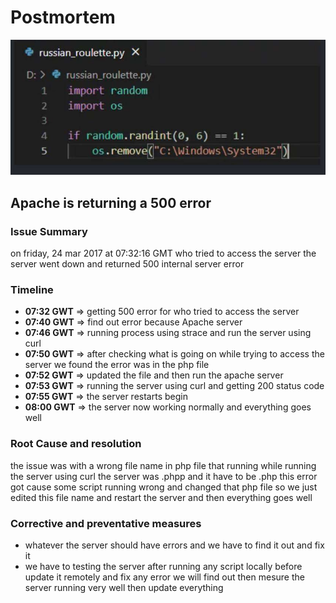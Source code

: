 # Postmortem

<img src="images_3.jpg">

## Apache is returning a 500 error

### Issue Summary
on friday, 24 mar 2017 at 07:32:16 GMT who tried to access the server the server went down and returned 500 internal server error

### Timeline
- **07:32 GWT** => getting 500 error for who tried to access the server
- **07:40 GWT** => find out error because Apache server
- **07:46 GWT** => running process using strace and run the server using curl
- **07:50 GWT** => after checking what is going on while trying to access the server we found the error was in the php file
- **07:52 GWT** => updated the file and then run the apache server
- **07:53 GWT** => running the server using curl and getting 200 status code
- **07:55 GWT** => the server restarts begin
- **08:00 GWT** => the server now working normally and everything goes well

### Root Cause and resolution
the issue was with a wrong file name in php file that running while running the server using curl the server was .phpp and it have to be .php this error got cause some script running wrong and changed that php file so we just edited this file name and restart the server and then everything goes well

### Corrective and preventative measures
- whatever the server should have errors and we have to find it out and fix it
- we have to testing the server after running any script locally before update it remotely and fix any error we will find out then mesure the server running very well then update everything
